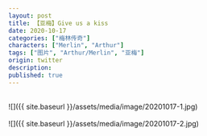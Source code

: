 ```yaml
---
layout: post
title: 【亚梅】Give us a kiss
date: 2020-10-17
categories: ["梅林传奇"]
characters: ["Merlin", "Arthur"]
tags: ["图片", "Arthur/Merlin", "亚梅"]
origin: twitter
description: 
published: true
---
```


<br>
![]({{ site.baseurl }}/assets/media/image/20201017-1.jpg)
<br><br>
![]({{ site.baseurl }}/assets/media/image/20201017-2.jpg)
<br><br>
